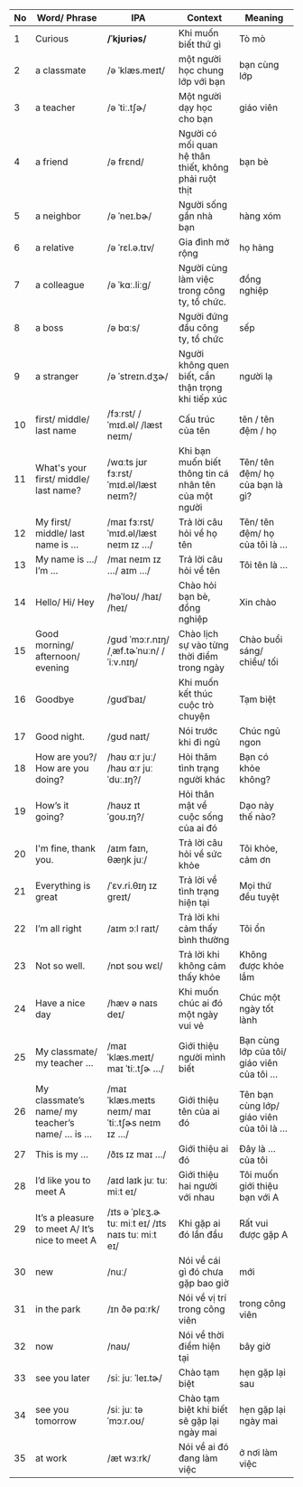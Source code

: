 | **No** | **Word/ Phrase** | **IPA** | **Context** | **Meaning** |
| --- | --- | --- | --- | --- |
| 1 | Curious | **/ˈkjʊriəs/** | Khi muốn biết thứ gì | Tò mò |
| 2 | a classmate | /ə ˈklæs.meɪt/ | một người học chung lớp với bạn | bạn cùng lớp |
| 3 | a teacher | /ə ˈtiː.tʃɚ/ | Một người dạy học cho bạn | giáo viên |
| 4 | a friend | /ə frɛnd/ | Người có mối quan hệ thân thiết, không phải ruột thịt | bạn bè |
| 5 | a neighbor | /ə ˈneɪ.bɚ/ | Người sống gần nhà bạn | hàng xóm |
| 6 | a relative | /ə ˈrɛl.ə.tɪv/ | Gia đình mở rộng | họ hàng |
| 7 | a colleague | /ə ˈkɑː.liːɡ/ | Người cùng làm việc trong công ty, tổ chức. | đồng nghiệp |
| 8 | a boss | /ə bɑːs/ | Người đứng đầu công ty, tổ chức | sếp |
| 9 | a stranger | /ə ˈstreɪn.dʒɚ/ | Người không quen biết, cần thận trọng khi tiếp xúc | người lạ |
| 10 | first/ middle/ last name | /fɜːrst/ /ˈmɪd.əl/ /læst neɪm/ | Cấu trúc của tên | tên / tên đệm / họ |
| 11 | What's your first/ middle/ last name? | /wɑːts jʊr fɜːrst/ˈmɪd.əl/læst neɪm?/ | Khi bạn muốn biết thông tin cá nhân tên của một người | Tên/ tên đệm/ họ của bạn là gì? |
| 12 | My first/ middle/ last name is … | /maɪ fɜːrst/ˈmɪd.əl/læst neɪm ɪz …/ | Trả lời câu hỏi về họ tên | Tên/ tên đệm/ họ của tôi là … |
| 13 | My name is …/ I’m … | /maɪ neɪm ɪz …/ aɪm …/ | Trả lời câu hỏi về tên | Tôi tên là … |
| 14 | Hello/ Hi/ Hey | /həˈloʊ/ /haɪ/ /heɪ/ | Chào hỏi bạn bè, đồng nghiệp | Xin chào |
| 15 | Good morning/ afternoon/ evening | /ɡʊd ˈmɔːr.nɪŋ/ /ˌæf.tɚˈnuːn/ /ˈiːv.nɪŋ/ | Chào lịch sự vào từng thời điểm trong ngày | Chào buổi sáng/ chiều/ tối |
| 16 | Goodbye | /ɡʊdˈbaɪ/ | Khi muốn kết thúc cuộc trò chuyện | Tạm biệt |
| 17 | Good night. | /ɡʊd naɪt/ | Nói trước khi đi ngủ | Chúc ngủ ngon |
| 18 | How are you?/ How are you doing? | /haʊ ɑːr juː/ /haʊ ɑːr juː ˈduː.ɪŋ?/ | Hỏi thăm tình trạng người khác | Bạn có khỏe không? |
| 19 | How’s it going? | /haʊz ɪt ˈɡoʊ.ɪŋ?/ | Hỏi thân mật về cuộc sống của ai đó | Dạo này thế nào? |
| 20 | I'm fine, thank you. | /aɪm faɪn, θæŋk juː/ | Trả lời câu hỏi về sức khỏe | Tôi khỏe, cảm ơn |
| 21 | Everything is great | /ˈɛv.ri.θɪŋ ɪz ɡreɪt/ | Trả lời về tình trạng hiện tại | Mọi thứ đều tuyệt |
| 22 | I’m all right | /aɪm ɔːl raɪt/ | Trả lời khi cảm thấy bình thường | Tôi ổn |
| 23 | Not so well. | /nɒt soʊ wɛl/ | Trả lời khi không cảm thấy khỏe | Không được khỏe lắm |
| 24 | Have a nice day | /hæv ə naɪs deɪ/ | Khi muốn chúc ai đó một ngày vui vẻ | Chúc một ngày tốt lành |
| 25 | My classmate/ my teacher … | /maɪ ˈklæs.meɪt/ maɪ ˈtiː.tʃɚ …/ | Giới thiệu người mình biết | Bạn cùng lớp của tôi/ giáo viên của tôi … |
| 26 | My classmate’s name/ my teacher’s name/ … is … | /maɪ ˈklæs.meɪts neɪm/ maɪ ˈtiː.tʃɚs neɪm ɪz …/ | Giới thiệu tên của ai đó | Tên bạn cùng lớp/ giáo viên của tôi là … |
| 27 | This is my … | /ðɪs ɪz maɪ …/ | Giới thiệu ai đó | Đây là … của tôi |
| 28 | I’d like you to meet A | /aɪd laɪk juː tuː miːt eɪ/ | Giới thiệu hai người với nhau | Tôi muốn giới thiệu bạn với A |
| 29 | It’s a pleasure to meet A/ It’s nice to meet A | /ɪts ə ˈplɛʒ.ɚ tuː miːt eɪ/ /ɪts naɪs tuː miːt eɪ/ | Khi gặp ai đó lần đầu | Rất vui được gặp A |
| 30 | new | /nuː/ | Nói về cái gì đó chưa gặp bao giờ | mới |
| 31 | in the park | /ɪn ðə pɑːrk/ | Nói về vị trí trong công viên | trong công viên |
| 32 | now | /naʊ/ | Nói về thời điểm hiện tại | bây giờ |
| 33 | see you later | /siː juː ˈleɪ.tɚ/ | Chào tạm biệt | hẹn gặp lại sau |
| 34 | see you tomorrow | /siː juː təˈmɔːr.oʊ/ | Chào tạm biệt khi biết sẽ gặp lại ngày mai | hẹn gặp lại ngày mai |
| 35 | at work | /æt wɜːrk/ | Nói về ai đó đang làm việc | ở nơi làm việc |


